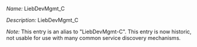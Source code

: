 _Name:_ LiebDevMgmt_C

_Description:_ LiebDevMgmt_C

_Note:_ This entry is an alias to "LiebDevMgmt-C".
This entry is now historic, not usable for use with many
common service discovery mechanisms.

